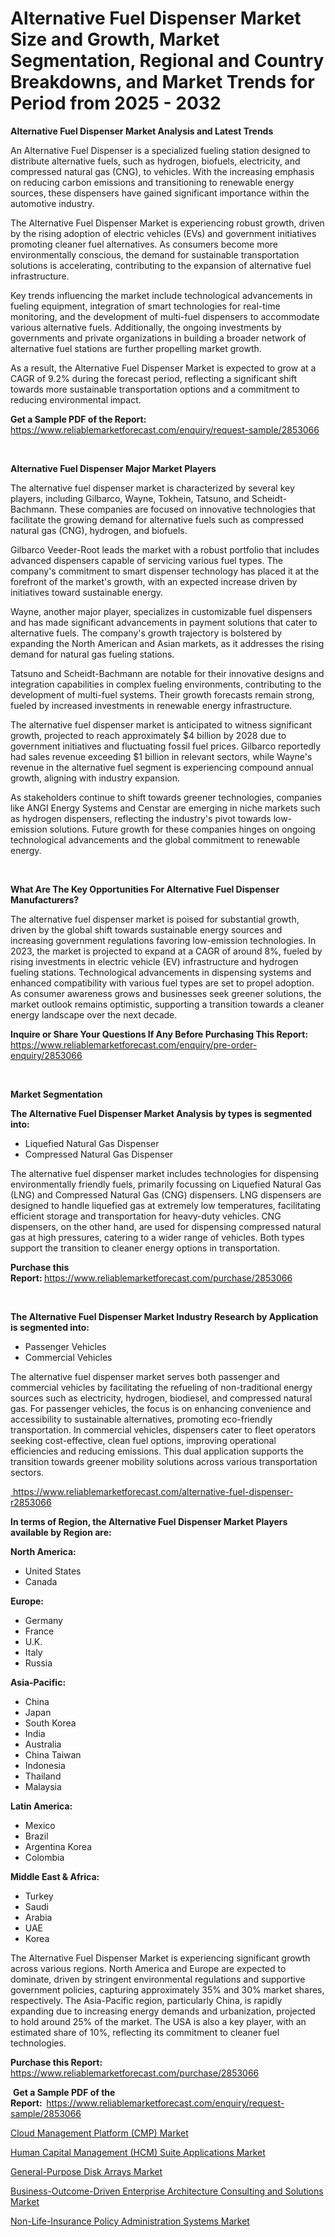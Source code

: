 <p><h1>Alternative Fuel Dispenser Market Size and Growth, Market Segmentation, Regional and Country Breakdowns, and Market Trends for Period from 2025 -  2032</h1></p><p><strong>Alternative Fuel Dispenser Market Analysis and Latest Trends</strong></p>
<p><p>An Alternative Fuel Dispenser is a specialized fueling station designed to distribute alternative fuels, such as hydrogen, biofuels, electricity, and compressed natural gas (CNG), to vehicles. With the increasing emphasis on reducing carbon emissions and transitioning to renewable energy sources, these dispensers have gained significant importance within the automotive industry.</p><p>The Alternative Fuel Dispenser Market is experiencing robust growth, driven by the rising adoption of electric vehicles (EVs) and government initiatives promoting cleaner fuel alternatives. As consumers become more environmentally conscious, the demand for sustainable transportation solutions is accelerating, contributing to the expansion of alternative fuel infrastructure. </p><p>Key trends influencing the market include technological advancements in fueling equipment, integration of smart technologies for real-time monitoring, and the development of multi-fuel dispensers to accommodate various alternative fuels. Additionally, the ongoing investments by governments and private organizations in building a broader network of alternative fuel stations are further propelling market growth.</p><p>As a result, the Alternative Fuel Dispenser Market is expected to grow at a CAGR of 9.2% during the forecast period, reflecting a significant shift towards more sustainable transportation options and a commitment to reducing environmental impact.</p></p>
<p><strong>Get a Sample PDF of the Report:&nbsp;</strong> <a href="https://www.reliablemarketforecast.com/enquiry/request-sample/2853066?utm_campaign=950&utm_medium=2&utm_source=Github&utm_content=ia&utm_term=11032025&utm_id=alternative-fuel-dispenser">https://www.reliablemarketforecast.com/enquiry/request-sample/2853066</a></p>
<p>&nbsp;</p>
<p><strong>Alternative Fuel Dispenser Major Market Players</strong></p>
<p><p>The alternative fuel dispenser market is characterized by several key players, including Gilbarco, Wayne, Tokhein, Tatsuno, and Scheidt-Bachmann. These companies are focused on innovative technologies that facilitate the growing demand for alternative fuels such as compressed natural gas (CNG), hydrogen, and biofuels.</p><p>Gilbarco Veeder-Root leads the market with a robust portfolio that includes advanced dispensers capable of servicing various fuel types. The company's commitment to smart dispenser technology has placed it at the forefront of the market's growth, with an expected increase driven by initiatives toward sustainable energy.</p><p>Wayne, another major player, specializes in customizable fuel dispensers and has made significant advancements in payment solutions that cater to alternative fuels. The company's growth trajectory is bolstered by expanding the North American and Asian markets, as it addresses the rising demand for natural gas fueling stations.</p><p>Tatsuno and Scheidt-Bachmann are notable for their innovative designs and integration capabilities in complex fueling environments, contributing to the development of multi-fuel systems. Their growth forecasts remain strong, fueled by increased investments in renewable energy infrastructure.</p><p>The alternative fuel dispenser market is anticipated to witness significant growth, projected to reach approximately $4 billion by 2028 due to government initiatives and fluctuating fossil fuel prices. Gilbarco reportedly had sales revenue exceeding $1 billion in relevant sectors, while Wayne's revenue in the alternative fuel segment is experiencing compound annual growth, aligning with industry expansion.</p><p>As stakeholders continue to shift towards greener technologies, companies like ANGI Energy Systems and Censtar are emerging in niche markets such as hydrogen dispensers, reflecting the industry's pivot towards low-emission solutions. Future growth for these companies hinges on ongoing technological advancements and the global commitment to renewable energy.</p></p>
<p>&nbsp;</p>
<p><strong>What Are The Key Opportunities For Alternative Fuel Dispenser Manufacturers?</strong></p>
<p><p>The alternative fuel dispenser market is poised for substantial growth, driven by the global shift towards sustainable energy sources and increasing government regulations favoring low-emission technologies. In 2023, the market is projected to expand at a CAGR of around 8%, fueled by rising investments in electric vehicle (EV) infrastructure and hydrogen fueling stations. Technological advancements in dispensing systems and enhanced compatibility with various fuel types are set to propel adoption. As consumer awareness grows and businesses seek greener solutions, the market outlook remains optimistic, supporting a transition towards a cleaner energy landscape over the next decade.</p></p>
<p><strong>Inquire or Share Your Questions If Any Before Purchasing This Report:</strong> <a href="https://www.reliablemarketforecast.com/enquiry/pre-order-enquiry/2853066?utm_campaign=950&utm_medium=2&utm_source=Github&utm_content=ia&utm_term=11032025&utm_id=alternative-fuel-dispenser">https://www.reliablemarketforecast.com/enquiry/pre-order-enquiry/2853066</a></p>
<p>&nbsp;</p>
<p><strong>Market Segmentation</strong></p>
<p><strong>The Alternative Fuel Dispenser Market Analysis by types is segmented into:</strong></p>
<p><ul><li>Liquefied Natural Gas Dispenser</li><li>Compressed Natural Gas Dispenser</li></ul></p>
<p><p>The alternative fuel dispenser market includes technologies for dispensing environmentally friendly fuels, primarily focussing on Liquefied Natural Gas (LNG) and Compressed Natural Gas (CNG) dispensers. LNG dispensers are designed to handle liquefied gas at extremely low temperatures, facilitating efficient storage and transportation for heavy-duty vehicles. CNG dispensers, on the other hand, are used for dispensing compressed natural gas at high pressures, catering to a wider range of vehicles. Both types support the transition to cleaner energy options in transportation.</p></p>
<p><strong>Purchase this Report:&nbsp;</strong><a href="https://www.reliablemarketforecast.com/purchase/2853066?utm_campaign=950&utm_medium=2&utm_source=Github&utm_content=ia&utm_term=11032025&utm_id=alternative-fuel-dispenser">https://www.reliablemarketforecast.com/purchase/2853066</a></p>
<p>&nbsp;</p>
<p><strong>The Alternative Fuel Dispenser Market Industry Research by Application is segmented into:</strong></p>
<p><ul><li>Passenger Vehicles</li><li>Commercial Vehicles</li></ul></p>
<p><p>The alternative fuel dispenser market serves both passenger and commercial vehicles by facilitating the refueling of non-traditional energy sources such as electricity, hydrogen, biodiesel, and compressed natural gas. For passenger vehicles, the focus is on enhancing convenience and accessibility to sustainable alternatives, promoting eco-friendly transportation. In commercial vehicles, dispensers cater to fleet operators seeking cost-effective, clean fuel options, improving operational efficiencies and reducing emissions. This dual application supports the transition towards greener mobility solutions across various transportation sectors.</p></p>
<p><a href="https://www.reliablemarketforecast.com/alternative-fuel-dispenser-r2853066?utm_campaign=950&utm_medium=2&utm_source=Github&utm_content=ia&utm_term=11032025&utm_id=alternative-fuel-dispenser">&nbsp;https://www.reliablemarketforecast.com/alternative-fuel-dispenser-r2853066</a></p>
<p><strong>In terms of Region, the Alternative Fuel Dispenser Market Players available by Region are:</strong></p>
<p>
    <p> <strong> North America: </strong>
        <ul>
            <li>United States</li>
            <li>Canada</li>
        </ul>
        </p> 
    <p> <strong> Europe: </strong>
        <ul>
            <li>Germany</li>
            <li>France</li>
            <li>U.K.</li>
            <li>Italy</li>
            <li>Russia</li>
        </ul>
        </p> 
    <p> <strong> Asia-Pacific: </strong>
        <ul>
            <li>China</li>
            <li>Japan</li>
            <li>South Korea</li>
            <li>India</li>
            <li>Australia</li>
            <li>China Taiwan</li>
            <li>Indonesia</li>
            <li>Thailand</li>
            <li>Malaysia</li>
        </ul>
        </p> 
    <p> <strong> Latin America: </strong>
        <ul>
            <li>Mexico</li>
            <li>Brazil</li>
            <li>Argentina Korea</li>
            <li>Colombia</li>
        </ul>
        </p> 
    <p> <strong> Middle East & Africa: </strong>
        <ul>
            <li>Turkey</li>
            <li>Saudi</li>
            <li>Arabia</li>
            <li>UAE</li>
            <li>Korea</li>
        </ul>
    </p>
    </p>
<p><p>The Alternative Fuel Dispenser Market is experiencing significant growth across various regions. North America and Europe are expected to dominate, driven by stringent environmental regulations and supportive government policies, capturing approximately 35% and 30% market shares, respectively. The Asia-Pacific region, particularly China, is rapidly expanding due to increasing energy demands and urbanization, projected to hold around 25% of the market. The USA is also a key player, with an estimated share of 10%, reflecting its commitment to cleaner fuel technologies.</p></p>
<p><strong>Purchase this Report: </strong><a href="https://www.reliablemarketforecast.com/purchase/2853066?utm_campaign=950&utm_medium=2&utm_source=Github&utm_content=ia&utm_term=11032025&utm_id=alternative-fuel-dispenser">https://www.reliablemarketforecast.com/purchase/2853066</a></p>
<p>&nbsp;<strong>Get a Sample PDF of the Report:&nbsp;&nbsp;</strong><a href="https://www.reliablemarketforecast.com/enquiry/request-sample/2853066?utm_campaign=950&utm_medium=2&utm_source=Github&utm_content=ia&utm_term=11032025&utm_id=alternative-fuel-dispenser">https://www.reliablemarketforecast.com/enquiry/request-sample/2853066</a></p>
<p><strong></strong></p>
<p><p><a href="https://github.com/klindsey95/Market-Research-Report-List-1/blob/main/cloud-management-platform-cmp-market.md?utm_campaign=950&utm_medium=2&utm_source=Github&utm_content=ia&utm_term=11032025&utm_id=alternative-fuel-dispenser">Cloud Management Platform (CMP) Market</a></p><p><a href="https://github.com/delindacallegari68/Market-Research-Report-List-1/blob/main/human-capital-management-hcm-suite-applications-market.md?utm_campaign=950&utm_medium=2&utm_source=Github&utm_content=ia&utm_term=11032025&utm_id=alternative-fuel-dispenser">Human Capital Management (HCM) Suite Applications Market</a></p><p><a href="https://github.com/santosh758595/Market-Research-Report-List-7/blob/main/general-purpose-disk-arrays-market.md?utm_campaign=950&utm_medium=2&utm_source=Github&utm_content=ia&utm_term=11032025&utm_id=alternative-fuel-dispenser">General-Purpose Disk Arrays Market</a></p><p><a href="https://github.com/boitafbg/Market-Research-Report-List-1/blob/main/business-outcome-driven-enterprise-architecture-consulting-and-solutions-market.md?utm_campaign=950&utm_medium=2&utm_source=Github&utm_content=ia&utm_term=11032025&utm_id=alternative-fuel-dispenser">Business-Outcome-Driven Enterprise Architecture Consulting and Solutions Market</a></p><p><a href="https://github.com/gootsiaume/Market-Research-Report-List-1/blob/main/non-life-insurance-policy-administration-systems-market.md?utm_campaign=950&utm_medium=2&utm_source=Github&utm_content=ia&utm_term=11032025&utm_id=alternative-fuel-dispenser">Non-Life-Insurance Policy Administration Systems Market</a></p></p>